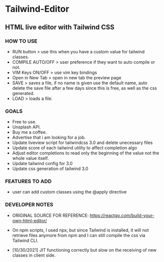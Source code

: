 # Tailwind-Editor
## HTML live editor with Tailwind CSS

### HOW TO USE
- RUN button > use this when you have a custom value for tailwind classes.
- COMPILE AUTO/OFF > user preference if they want to auto compile or not.
- VIM Keys ON/OFF > use vim key bindings
- Open in New Tab > open in new tab the preview page
- SAVE > saves a file, if no name is given use the default name, auto delete the save file after a few days since this is free, as well as the css generated. 
- LOAD > loads a file.

### GOALS
- Free to use.
- Unsplash API.
- Buy me a coffee.
- Advertise that i am looking for a job.
- Update liveview script for tailwindcss 3.0 and delete unecessary files
- Update score of each tailwind utility to affect completion algo
- Adjust editor completions to read only the beginning of the value not the whole value itself.
- Update tailwind config for 3.0
- Update css generation of tailwind 3.0

### FEATURES TO ADD
- user can add custom classes using the @apply directive

### DEVELOPER NOTES
- ORIGINAL SOURCE FOR REFERENCE: https://reactgo.com/build-your-own-html-editor/

- On npm scripts, I used npx, but since Tailwind is installed, it will not retrieve files anymore from npm and I can still compile the css via Tailwind CLI.

- [10/30/2021] JIT functioning correctly but slow on the receiving of new classes in client side.

